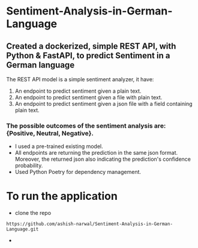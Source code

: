 # Sentiment-Analysis-in-German-Language
## Created a dockerized, simple REST API, with Python & FastAPI, to predict Sentiment in a German language
The REST API model is a simple sentiment analyzer, it have:

1. An endpoint to predict sentiment given a plain text.  
2. An endpoint to predict sentiment given a file with plain text.  
3. An endpoint to predict sentiment given a json file with a field containing plain text.

### The possible outcomes of the sentiment analysis are: {Positive, Neutral, Negative}.
* I used a pre-trained existing model.  
* All endpoints are returning the prediction in the same json format. Moreover, the returned json also indicating the prediction's confidence probability.  
* Used Python Poetry for dependency management.  

# To run the application
- clone the repo
```
https://github.com/ashish-narwal/Sentiment-Analysis-in-German-Language.git
```

-
